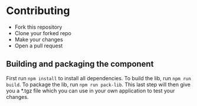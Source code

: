 # Contributing

- Fork this repository
- Clone your forked repo
- Make your changes
- Open a pull request

## Building and packaging the component

First run `npm install` to install all dependencies.
To build the lib, run `npm run build`.
To package the lib, run `npm run pack-lib`.
This last step will then give you a *.tgz file which you can use in your own application to test your changes.